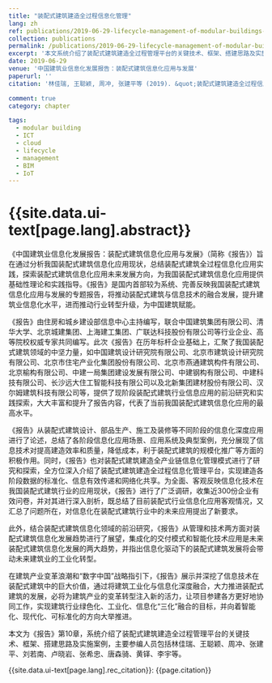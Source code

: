 ```yaml
---
title: "装配式建筑建造全过程信息化管理"
lang: zh
ref: publications/2019-06-29-lifecycle-management-of-modular-buildings-based-on-ICT
collection: publications
permalink: /publications/2019-06-29-lifecycle-management-of-modular-buildings-based-on-ICT
excerpt: '本文系统介绍了装配式建筑建造全过程管理平台的关键技术、框架、搭建思路及实施案例'
date: 2019-06-29
venue: '中国建筑业信息化发展报告：装配式建筑信息化应用与发展'
paperurl: ''
citation: '林佳瑞, 王聪颖, 周冲, 张建平等 (2019). &quot;装配式建筑建造全过程信息化管理&quot; <i>中国建筑业信息化发展报告：装配式建筑信息化应用与发展</i>. xx-xx. 中国电力出版社. 中国, 北京.'

comment: true
category: chapter

tags: 
  - modular building
  - ICT
  - cloud
  - lifecycle
  - management
  - BIM
  - IoT
---
```



{{site.data.ui-text[page.lang].abstract}}
====

《中国建筑业信息化发展报告：装配式建筑信息化应用与发展》（简称《报告》）旨在通过分析我国装配式建筑信息化应用现状，总结装配式建筑全过程信息化应用实践，探索装配式建筑信息化应用未来发展方向，为我国装配式建筑信息化应用提供基础性理论和实践指导。《报告》是国内首部较为系统、完善反映我国装配式建筑信息化应用与发展的专题报告，将推动装配式建筑与信息技术的融合发展，提升建筑业信息化水平，进而推动行业转型升级，为中国建筑赋能。

《报告》由住房和城乡建设部信息中心主持编写，联合中国建筑集团有限公司、清华大学、北京城建集团、上海建工集团、广联达科技股份有限公司等行业企业、高等院校权威专家共同编写。此次《报告》在历年标杆企业基础上，汇聚了我国装配式建筑领域的中坚力量，如中国建筑设计研究院有限公司、北京市建筑设计研究院有限公司、北京市住宅产业化集团股份有限公司、北京市燕通建筑构件有限公司、北京榆构有限公司、中建一局集团建设发展有限公司、中建钢构有限公司、中建科技有限公司、长沙远大住工智能科技有限公司以及北新集团建材股份有限公司、汉尔姆建筑科技有限公司等，提供了现阶段装配式建筑行业信息应用的前沿研究和实践探索，大大丰富和提升了报告内容，代表了当前我国装配式建筑信息化应用的最高水平。

《报告》从装配式建筑设计、部品生产、施工及装修等不同阶段的信息化深度应用进行了论述，总结了各阶段信息化应用场景、应用系统及典型案例，充分展现了信息技术对提高建造效率和质量，降低成本，利于装配式建筑的规模化推广等方面的积极作用。同时，《报告》也对装配式建筑建造全产业链信息化管理模式进行了研究和探索，全方位深入介绍了装配式建筑建造全过程信息化管理平台，实现建造各阶段数据的标准化、信息有效传递和网络化共享。为全面、客观反映信息化技术在我国装配式建筑行业的应用现状，《报告》进行了广泛调研，收集近300份企业有效问卷，并对其进行深入剖析，既总结了目前装配式行业信息化应用客观情况，又汇总了问题所在，对信息化在装配式建筑行业中的未来应用提出了新要求。

此外，结合装配式建筑信息化领域的前沿研究，《报告》从管理和技术两方面对装配式建筑信息化发展趋势进行了展望，集成化的交付模式和智能化技术应用是未来装配式建筑信息化发展的两大趋势，并指出信息化驱动下的装配式建筑发展将会带动未来建筑业的工业化转型。

在建筑产业变革浪潮和“数字中国”战略指引下，《报告》展示并深挖了信息技术在装配式建筑中的巨大价值，通过将建筑工业化与信息化深度融合，大力推进装配式建筑的发展，必将为建筑产业的变革转型注入新的活力，让项目参建各方更好地协同工作，实现建筑行业绿色化、工业化、信息化“三化”融合的目标，并向着智能化、现代化、可标准化的方向大举推进。

本文为《报告》第10章，系统介绍了装配式建筑建造全过程管理平台的关键技术、框架、搭建思路及实施案例，主要参编人员包括林佳瑞、王聪颖、周冲、张建平、刘若南、卢晓岩、张希忠、唐森骑、黄铎、李宇等。

{{site.data.ui-text[page.lang].rec_citation}}: {{page.citation}}